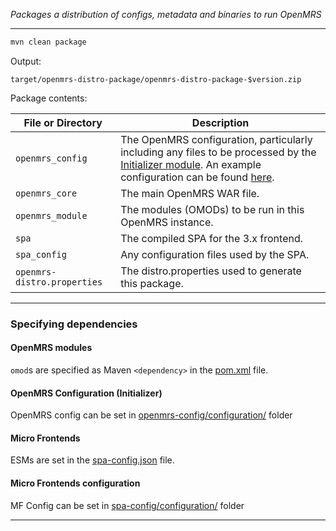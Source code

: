 _Packages a distribution of configs, metadata and binaries to run OpenMRS_

-----

```bash
mvn clean package
```

Output:

`target/openmrs-distro-package/openmrs-distro-package-$version.zip`

Package contents:

|File or Directory|Description|
|-----------------|-----------|
|`openmrs_config` |The OpenMRS configuration, particularly including any files to be processed by the [Initializer module](https://github.com/mekomsolutions/openmrs-module-initializer). An example configuration can be found [here](https://github.com/mekomsolutions/openmrs-config-haiti).
|`openmrs_core`   |The main OpenMRS WAR file.|
|`openmrs_module` |The modules (OMODs) to be run in this OpenMRS instance.|
|`spa`            |The compiled SPA for the 3.x frontend.|
|`spa_config`     |Any configuration files used by the SPA.|
|`openmrs-distro.properties`|The distro.properties used to generate this package.|

----

### Specifying dependencies
#### OpenMRS modules
`omod`s are specified as Maven `<dependency>` in the [pom.xml](pom.xml) file.

#### OpenMRS Configuration (Initializer)
OpenMRS config can be set in [openmrs-config/configuration/](openmrs-config/configuration/) folder

#### Micro Frontends
ESMs are set in the [spa-config.json](spa-config.json) file.

#### Micro Frontends configuration
MF Config can be set in [spa-config/configuration/](spa-config/configuration/) folder

----
